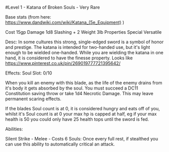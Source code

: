 #Level 1 - Katana of Broken Souls - Very Rare

Base stats (from here: https://www.dandwiki.com/wiki/Katana_(5e_Equipment) )

Cost 15gp
Damage 1d8 Slashing + 2
Weight 3lb
Properties Special Versatile

Desc:
In some cultures this strong, single-edged sword is a symbol of honor and prestige. The katana is intended for two-handed use, but it's light enough to be wielded one-handed.
While you are wielding the katana in one hand, it is considered to have the finesse property.
Looks like https://www.pinterest.co.uk/pin/269019777721395642/

Effects: 
Soul Slot: 0/10

When you kill an enemy with this blade, as the life of the enemy drains from it's body it gets absorbed by the soul. You must succeed a DC11 Constitution saving throw or take 1d4 Necrotic Damage.
This may leave permanent scaring effects.

If the blades Soul count is at 0, it is considered hungry and eats off of you, whilst it's Soul count is at 0 your max hp is capped at half, eg if your max health is 50 you could only have 25 health tops until the sword is fed.

Abilities:

Silent Strike - Melee - Costs 6 Souls:
Once every full rest, if stealthed you can use this ability to automatically critical an attack. 
